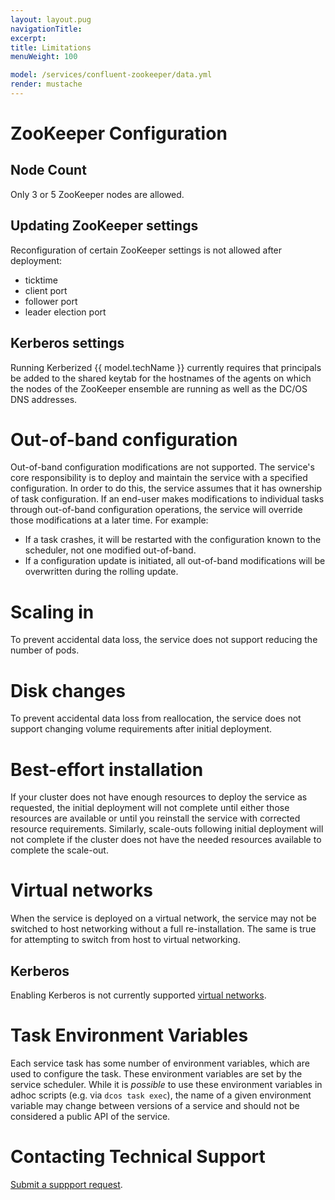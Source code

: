 ```yaml
---
layout: layout.pug
navigationTitle:
excerpt:
title: Limitations
menuWeight: 100

model: /services/confluent-zookeeper/data.yml
render: mustache
---
```


<!-- Imported from git@github.com:mesosphere/dcos-zookeeper.git:update-docs -->

# ZooKeeper Configuration

## Node Count

Only 3 or 5 ZooKeeper nodes are allowed.

## Updating ZooKeeper settings
Reconfiguration of certain ZooKeeper settings is not allowed after deployment:
- ticktime
- client port
- follower port
- leader election port

## Kerberos settings

Running Kerberized {{ model.techName }} currently requires that principals be added to the shared keytab for the hostnames of the agents on which the nodes of the ZooKeeper ensemble are running as well as the DC/OS DNS addresses.

# Out-of-band configuration

Out-of-band configuration modifications are not supported. The service's core responsibility is to deploy and maintain the service with a specified configuration. In order to do this, the service assumes that it has ownership of task configuration. If an end-user makes modifications to individual tasks through out-of-band configuration operations, the service will override those modifications at a later time. For example:

- If a task crashes, it will be restarted with the configuration known to the scheduler, not one modified out-of-band.
- If a configuration update is initiated, all out-of-band modifications will be overwritten during the rolling update.

# Scaling in

To prevent accidental data loss, the service does not support reducing the number of pods.

# Disk changes

To prevent accidental data loss from reallocation, the service does not support changing volume requirements after initial deployment.

# Best-effort installation

If your cluster does not have enough resources to deploy the service as requested, the initial deployment will not complete until either those resources are available or until you reinstall the service with corrected resource requirements. Similarly, scale-outs following initial deployment will not complete if the cluster does not have the needed resources available to complete the scale-out.

# Virtual networks

When the service is deployed on a virtual network, the service may not be switched to host networking without a full re-installation. The same is true for attempting to switch from host to virtual networking.

## Kerberos

Enabling Kerberos is not currently supported [virtual networks](/1.10/networking/virtual-networks/).

# Task Environment Variables

Each service task has some number of environment variables, which are used to configure the task. These environment variables are set by the service scheduler. While it is _possible_ to use these environment variables in adhoc scripts (e.g. via `dcos task exec`), the name of a given environment variable may change between versions of a service and should not be considered a public API of the service.

<a name="contacting-technical-support"></a>
# Contacting Technical Support

[Submit a suppport request](https://support.mesosphere.com/hc/en-us/requests/new).
